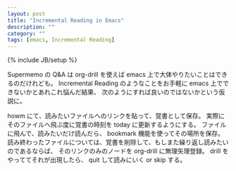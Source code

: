 ```yaml
---
layout: post
title: "Incremental Reading in Emacs"
description: ""
category: ""
tags: [emacs, Incremental Reading]
---
```

{% include JB/setup %}

Supermemo の Q&A は org-drill を使えば emacs 上で大体やりたいことはできるのだけれども。
Incremental Reading のようなことをお手軽に emacs 上でできないかとあれこれ悩んだ結果、
次のようにすれば良いのではないかという仮説に。

howm にて、読みたいファイルへのリンクを貼って、覚書として保存。
実際にそのファイルへ飛ぶ度に覚書の時刻を today に更新するようにする。
ファイルに飛んで、読みたいだけ読んだら、 bookmark 機能を使ってその場所を保存。
読み終わったファイルについては、覚書を削除して、もしまた繰り返し読みたいのであるならば、
そのリンクのみのノードを org-drill に無理矢理登録。
drill をやっててそれが出現したら、 quit して読みにいく or skip する。
